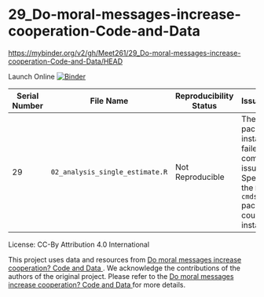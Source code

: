 # 29_Do-moral-messages-increase-cooperation-Code-and-Data

https://mybinder.org/v2/gh/Meet261/29_Do-moral-messages-increase-cooperation-Code-and-Data/HEAD

Launch Online [![Binder](https://mybinder.org/badge_logo.svg)](https://notebooks.gesis.org/binder/v2/gh/Meet261/29_Do-moral-messages-increase-cooperation-Code-and-Data/HEAD)

| **Serial Number** | **File Name**                           | **Reproducibility Status** | **Issue/Obstacle**                                                                                                             |
|-------------------|-----------------------------------------|----------------------------|--------------------------------------------------------------------------------------------------------------------------------|
| 29                | `02_analysis_single_estimate.R` | Not Reproducible           | The `rethinking` package installation failed due to compatibility issues. Specifically, the `MASS` and `cmdstanr` packages could not be installed. |


License: CC-By Attribution 4.0 International

This project uses data and resources from [Do moral messages increase cooperation? Code and Data
](https://osf.io/fr5ed/). We acknowledge the contributions of the authors of the original project. Please refer to the [Do moral messages increase cooperation? Code and Data
](https://osf.io/fr5ed/) for more details.
